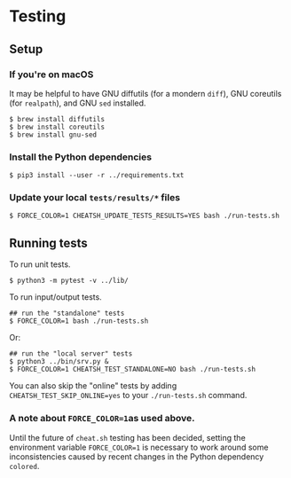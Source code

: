 # Testing

## Setup

### If you're on macOS

It may be helpful to have GNU diffutils (for a mondern `diff`), GNU coreutils (for `realpath`), and GNU `sed` installed.

    $ brew install diffutils
    $ brew install coreutils
    $ brew install gnu-sed

### Install the Python dependencies

    $ pip3 install --user -r ../requirements.txt

### Update your local `tests/results/*` files

    $ FORCE_COLOR=1 CHEATSH_UPDATE_TESTS_RESULTS=YES bash ./run-tests.sh

## Running tests

To run unit tests.

    $ python3 -m pytest -v ../lib/

To run input/output tests.

    ## run the "standalone" tests
    $ FORCE_COLOR=1 bash ./run-tests.sh

Or:

    ## run the "local server" tests
    $ python3 ../bin/srv.py &
    $ FORCE_COLOR=1 CHEATSH_TEST_STANDALONE=NO bash ./run-tests.sh

You can also skip the "online" tests by adding `CHEATSH_TEST_SKIP_ONLINE=yes` to your `./run-tests.sh` command.

### A note about `FORCE_COLOR=1`as used above.

Until the future of `cheat.sh` testing has been decided, setting the environment variable `FORCE_COLOR=1` is necessary to work around some inconsistencies caused by recent changes in the Python dependency `colored`. 
